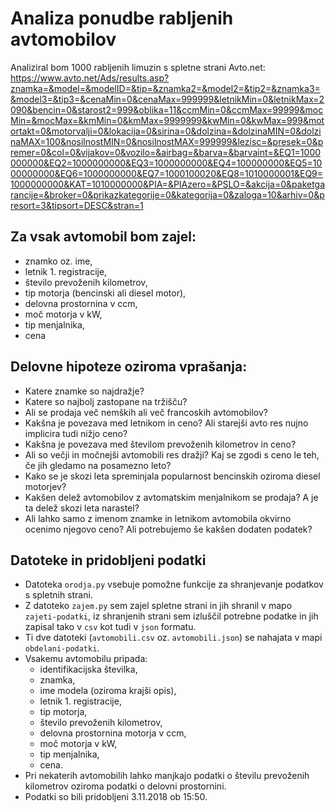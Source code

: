 # Analiza ponudbe rabljenih avtomobilov

Analiziral bom 1000 rabljenih limuzin s spletne strani Avto.net:
https://www.avto.net/Ads/results.asp?znamka=&model=&modelID=&tip=&znamka2=&model2=&tip2=&znamka3=&model3=&tip3=&cenaMin=0&cenaMax=999999&letnikMin=0&letnikMax=2090&bencin=0&starost2=999&oblika=11&ccmMin=0&ccmMax=99999&mocMin=&mocMax=&kmMin=0&kmMax=9999999&kwMin=0&kwMax=999&motortakt=0&motorvalji=0&lokacija=0&sirina=0&dolzina=&dolzinaMIN=0&dolzinaMAX=100&nosilnostMIN=0&nosilnostMAX=999999&lezisc=&presek=0&premer=0&col=0&vijakov=0&vozilo=&airbag=&barva=&barvaint=&EQ1=1000000000&EQ2=1000000000&EQ3=1000000000&EQ4=100000000&EQ5=1000000000&EQ6=1000000000&EQ7=1000100020&EQ8=1010000001&EQ9=1000000000&KAT=1010000000&PIA=&PIAzero=&PSLO=&akcija=0&paketgarancije=&broker=0&prikazkategorije=0&kategorija=0&zaloga=10&arhiv=0&presort=3&tipsort=DESC&stran=1

## Za vsak avtomobil bom zajel:
  * znamko oz. ime,
  * letnik 1. registracije,
  * število prevoženih kilometrov,
  * tip motorja (bencinski ali diesel motor),
  * delovna prostornina v ccm,
  * moč motorja v kW,
  * tip menjalnika,
  * cena

## Delovne hipoteze oziroma vprašanja:
  * Katere znamke so najdražje?
  * Katere so najbolj zastopane na tržišču?
  * Ali se prodaja več nemških ali več francoskih avtomobilov? 
  * Kakšna je povezava med letnikom in ceno? Ali starejši avto res nujno implicira tudi nižjo ceno?
  * Kakšna je povezava med številom prevoženih kilometrov in ceno?
  * Ali so večji in močnejši avtomobili res dražji? Kaj se zgodi s ceno le teh, če jih gledamo na posamezno leto?
  * Kako se je skozi leta spreminjala popularnost bencinskih oziroma diesel motorjev?
  * Kakšen delež avtomobilov z avtomatskim menjalnikom se prodaja? A je ta delež skozi leta narastel?
  * Ali lahko samo z imenom znamke in letnikom avtomobila okvirno ocenimo njegovo ceno? Ali potrebujemo še kakšen dodaten podatek?

## Datoteke in pridobljeni podatki
  * Datoteka `orodja.py` vsebuje pomožne funkcije za shranjevanje podatkov s spletnih strani.
  * Z datoteko `zajem.py` sem zajel spletne strani in jih shranil v mapo `zajeti-podatki`, iz shranjenih strani sem izluščil potrebne podatke in jih zapisal tako v `csv` kot tudi v `json` formatu.
  * Ti dve datoteki (`avtomobili.csv` oz. `avtomobili.json`) se nahajata v mapi `obdelani-podatki`.
  * Vsakemu avtomobilu pripada: 
    * identifikacijska številka, 
    * znamka, 
    * ime modela (oziroma krajši opis), 
    * letnik 1. registracije,
    * tip motorja, 
    * število prevoženih kilometrov, 
    * delovna prostornina motorja v ccm, 
    * moč motorja v kW, 
    * tip menjalnika,
    * cena.
  * Pri nekaterih avtomobilih lahko manjkajo podatki o številu prevoženih kilometrov oziroma podatki o delovni prostornini.
  * Podatki so bili pridobljeni 3.11.2018 ob 15:50.

